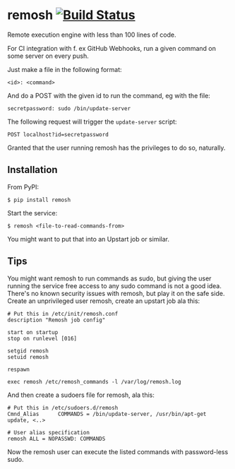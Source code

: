 remosh [![Build Status](https://travis-ci.org/thusoy/remosh.svg?branch=master)](https://travis-ci.org/thusoy/remosh)
=======

Remote execution engine with less than 100 lines of code.

For CI integration with f. ex GitHub Webhooks, run a given command on some server on every push.

Just make a file in the following format:

    <id>: <command>

And do a POST with the given id to run the command, eg with the file:

    secretpassword: sudo /bin/update-server

The following request will trigger the `update-server` script:

    POST localhost?id=secretpassword

Granted that the user running remosh has the privileges to do so, naturally.


Installation
------------

From PyPI:

    $ pip install remosh

Start the service:

    $ remosh <file-to-read-commands-from>

You might want to put that into an Upstart job or similar.


Tips
----

You might want remosh to run commands as sudo, but giving the user running the service free access to any sudo command is not a good idea. There's no known security issues with remosh, but play it on the safe side. Create an unprivileged user remosh, create an upstart job ala this:

    # Put this in /etc/init/remosh.conf
    description "Remosh job config"

    start on startup
    stop on runlevel [016]

    setgid remosh
    setuid remosh

    respawn

    exec remosh /etc/remosh_commands -l /var/log/remosh.log

And then create a sudoers file for remosh, ala this:

    # Put this in /etc/sudoers.d/remosh
    Cmnd_Alias      COMMANDS = /bin/update-server, /usr/bin/apt-get update, <..>

    # User alias specification
    remosh ALL = NOPASSWD: COMMANDS

Now the remosh user can execute the listed commands with password-less sudo.
